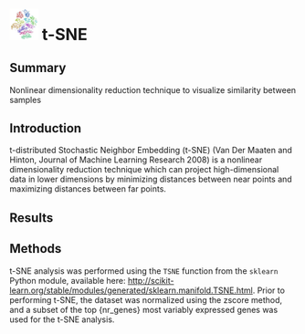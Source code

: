 <img src="img/tsne-icon.png" width="50px"> t-SNE
================
Summary
----------------
Nonlinear dimensionality reduction technique to visualize similarity between samples

Introduction
----------------
t-distributed Stochastic Neighbor Embedding (t-SNE) (Van Der Maaten and Hinton, Journal of Machine Learning Research 2008) is a nonlinear dimensionality reduction technique which can project high-dimensional data in lower dimensions by minimizing distances between near points and maximizing distances between far points.

Results
----------------


Methods
----------------
t-SNE analysis was performed using the `TSNE` function from the `sklearn` Python module, available here: http://scikit-learn.org/stable/modules/generated/sklearn.manifold.TSNE.html. Prior to performing t-SNE, the dataset was normalized using the zscore method, and a subset of the top {nr_genes} most variably expressed genes was used for the t-SNE analysis.